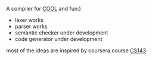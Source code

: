 A compiler for [COOL](https://en.wikipedia.org/wiki/Cool_(programming_language)) and fun:)

- lexer works
- parser works
- semantic checker under development
- code generator under development

most of the ideas are inspired by coursera course [CS143](https://class.coursera.org/compilers-004)